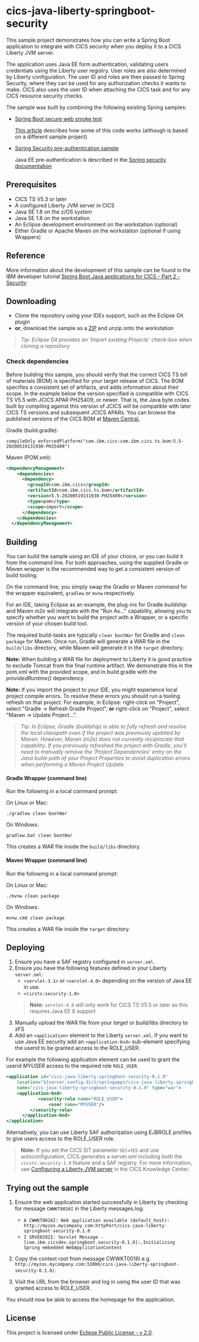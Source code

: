 # cics-java-liberty-springboot-security

This sample project demonstrates how you can write a Spring Boot application to integrate with CICS security when you deploy it to a CICS Liberty JVM server.       

The application uses Java EE form authentication, validating users credentials using the Liberty user registry. 
User roles are also determined by Liberty configuration. The user ID and roles are then passed to Spring Security, where they can be used for any authorization checks it wants to make. 
CICS also uses the user ID when attaching the CICS task and for any CICS resource security checks. 

The sample was built by combining the following existing Spring samples:
- [Spring Boot secure web smoke test](https://github.com/spring-projects/spring-boot/tree/main/spring-boot-tests/spring-boot-smoke-tests/spring-boot-smoke-test-web-secure)  
  
  [This article](https://spring.io/guides/gs/securing-web/) describes how some of this code works (although is based on a different sample project)
- [Spring Security pre-authentication sample](https://github.com/spring-projects/spring-security/tree/main/samples/javaconfig/preauth)

  Java EE pre-authentication is described in the [Spring security documentation](https://docs.spring.io/spring-security/site/docs/5.2.0.RELEASE/reference/html/jc-authentication.html#java-ee-container-authentication)


## Prerequisites

  - CICS TS V5.3 or later
  - A configured Liberty JVM server in CICS
  - Java SE 1.8 on the z/OS system
  - Java SE 1.8 on the workstation
  - An Eclipse development environment on the workstation (optional)
  - Either Gradle or Apache Maven on the workstation (optional if using Wrappers)

## Reference

More information about the development of this sample can be found in the IBM developer tutorial [Spring Boot Java applications for CICS - Part 2 - Security](https://developer.ibm.com/components/ibmz/tutorials/spring-boot-java-applications-for-cics-part-2-security/)

## Downloading

- Clone the repository using your IDEs support, such as the Eclipse Git plugin
- **or**, download the sample as a [ZIP](https://github.com/cicsdev/cics-java-liberty-springboot-security/archive/main.zip) and unzip onto the workstation

>*Tip: Eclipse Git provides an 'Import existing Projects' check-box when cloning a repository.*


### Check dependencies
 
Before building this sample, you should verify that the correct CICS TS bill of materials (BOM) is specified for your target release of CICS. 
The BOM specifies a consistent set of artifacts, and adds information about their scope. In the example below the version specified is compatible with CICS TS V5.5 with JCICS APAR PH25409, or newer. 
That is, the Java byte codes built by compiling against this version of JCICS will be compatible with later CICS TS versions and subsequent JCICS APARs. 
You can browse the published versions of the CICS BOM at [Maven Central.](https://mvnrepository.com/artifact/com.ibm.cics/com.ibm.cics.ts.bom)
 
Gradle (build.gradle): 

`compileOnly enforcedPlatform("com.ibm.cics:com.ibm.cics.ts.bom:5.5-20200519131930-PH25409")`

Maven (POM.xml):

``` xml    
<dependencyManagement>
    <dependencies>
      <dependency>
        <groupId>com.ibm.cics</groupId>
        <artifactId>com.ibm.cics.ts.bom</artifactId>
        <version>5.5-20200519131930-PH25409</version>
        <type>pom</type>
        <scope>import</scope>
      </dependency>
    </dependencies>
  </dependencyManagement>
  ```

## Building 

You can build the sample using an IDE of your choice, or you can build it from the command line. For both approaches, using the supplied Gradle or Maven wrapper is the recommended way to get a consistent version of build tooling. 

On the command line, you simply swap the Gradle or Maven command for the wrapper equivalent, `gradlew` or `mvnw` respectively.
  
For an IDE, taking Eclipse as an example, the plug-ins for Gradle *buildship* and Maven *m2e* will integrate with the "Run As..." capability, allowing you to specify whether you want to build the project with a Wrapper, or a specific version of your chosen build tool.

The required build-tasks are typically `clean bootWar` for Gradle and `clean package` for Maven. Once run, Gradle will generate a WAR file in the `build/libs` directory, while Maven will generate it in the `target` directory.

**Note:** When building a WAR file for deployment to Liberty it is good practice to exclude Tomcat from the final runtime artifact. We demonstrate this in the pom.xml with the *provided* scope, and in build.gradle with the *providedRuntime()* dependency.

**Note:** If you import the project to your IDE, you might experience local project compile errors. To resolve these errors you should run a tooling refresh on that project. For example, in Eclipse: right-click on "Project", select "Gradle -> Refresh Gradle Project", **or** right-click on "Project", select "Maven -> Update Project...".

>Tip: *In Eclipse, Gradle (buildship) is able to fully refresh and resolve the local classpath even if the project was previously updated by Maven. However, Maven (m2e) does not currently reciprocate that capability. If you previously refreshed the project with Gradle, you'll need to manually remove the 'Project Dependencies' entry on the Java build-path of your Project Properties to avoid duplication errors when performing a Maven Project Update.*  

#### Gradle Wrapper (command line)

Run the following in a local command prompt:

On Linux or Mac:

```shell
./gradlew clean bootWar
```
On Windows:

```shell
gradlew.bat clean bootWar
```

This creates a WAR file inside the `build/libs` directory.

#### Maven Wrapper (command line)


Run the following in a local command prompt:

On Linux or Mac:

```shell
./mvnw clean package
```

On Windows:

```shell
mvnw.cmd clean package
```

This creates a WAR file inside the `target` directory.



## Deploying

1. Ensure you have a SAF registry configured in `server.xml`.    
1. Ensure you have the following features defined in your Liberty `server.xml`:           
    - `<servlet-3.1>` or `<servlet-4.0>` depending on the version of Java EE in use.  
    - `<cicsts:security-1.0>`        
    > **Note:** `servlet-4.0` will only work for CICS TS V5.5 or later as this requires Java EE 8 support    
1. Manually upload the WAR file from your *target* or *build/libs* directory to zFS 
1. Add an `<application>` element to the Liberty `server.xml`. If you want to use Java EE security add an `<application-bnd>` sub-element specifying the userid to be granted access to the ROLE_USER. 

For example the following application element can be used to grant the userid *MYUSER* access to the required role `ROLE_USER`.
 
``` XML
<application id="cics-java-liberty-springboot-security-0.1.0"  
    location="${server.config.dir}/springapps/cics-java-liberty-springboot-security-0.1.0.war"  
    name="cics-java-liberty-springboot-security-0.1.0" type="war">
    <application-bnd>
            <security-role name="ROLE_USER">
                <user name="MYUSER"/>
         </security-role>
      </application-bnd> 
</application>
```

Alternatively, you can use Liberty SAF authorization using EJBROLE profiles to give users access to the ROLE_USER role. 


> **Note:** If you set the CICS SIT parameter `SEC=YES` and use autoconfiguration, CICS generates a server.xml including both the `cicsts:security-1.0` feature and a SAF registry. For more information, see [Configuring a Liberty JVM server](https://www.ibm.com/support/knowledgecenter/en/SSGMCP_5.5.0/configuring/java/config_jvmserver_liberty.html) in the CICS Knowledge Center.
       
## Trying out the sample

1. Ensure the web application started successfully in Liberty by checking for message `CWWKT0016I` in the Liberty messages.log:
    - `A CWWKT0016I: Web application available (default_host): http://myzos.mycompany.com:httpPort/cics-java-liberty-springboot-security-0.1.0`
    - `I SRVE0292I: Servlet Message - [com.ibm.cicsdev.springboot.security-0.1.0]:.Initializing Spring embedded WebApplicationContext`

2. Copy the context root from message CWWKT0016I e.g. `http://myzos.mycompany.com:32000/cics-java-liberty-springboot-security-0.1.0/`. 

3. Visit the URL from the browser and log in using the user ID that was granted access to ROLE_USER.

You should now be able to access the homepage for the applicaition.

## License
This project is licensed under [Eclipse Public License - v 2.0](LICENSE). 

